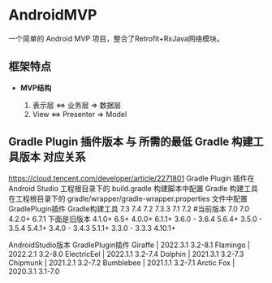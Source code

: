 # AndroidMVP
一个简单的 Android MVP 项目，整合了Retrofit+RxJava网络模块。

## 框架特点

- **MVP结构**

    1. 表示层 <=> 业务层 => 数据层
    2. View <=> Presenter => Model

## Gradle Plugin 插件版本 与 所需的最低 Gradle 构建工具版本 对应关系
https://cloud.tencent.com/developer/article/2271801
Gradle Plugin 插件在 Android Studio 工程根目录下的 build.gradle 构建脚本中配置
Gradle 构建工具在工程根目录下的 gradle/wrapper/gradle-wrapper.properties 文件中配置
GradlePlugin插件  Gradle构建工具
7.3               7.4
7.2               7.3.3
7.1               7.2    #当前版本
7.0               7.0
4.2.0+            6.7.1
下面是旧版本
4.1.0+            6.5+
4.0.0+            6.1.1+
3.6.0 - 3.6.4     5.6.4+
3.5.0 - 3.5.4     5.4.1+
3.4.0 - 3.4.3     5.1.1+
3.3.0 - 3.3.3     4.10.1+

AndroidStudio版本 GradlePlugin插件
Giraffe | 2022.3.1     3.2-8.1
Flamingo | 2022.2.1    3.2-8.0
ElectricEel | 2022.1.1 3.2-7.4
Dolphin | 2021.3.1     3.2-7.3
Chipmunk | 2021.2.1    3.2-7.2
Bumblebee | 2021.1.1   3.2-7.1
Arctic Fox | 2020.3.1  3.1-7.0


